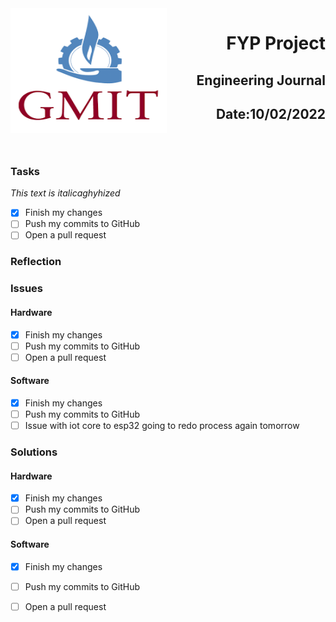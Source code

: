 <img align="left" width="250" height="200" src="/gmit.png">

<h1 align="right">FYP Project</h1>
<h2 align="right">Engineering Journal</h2>
<h2 align="right">Date:10/02/2022</i Journal</h2>

<p>&nbsp;</p>

### Tasks
 *This text is italicaghyhized*

- [x] Finish my changes
- [ ] Push my commits to GitHub
- [ ] Open a pull request

### Reflection

### Issues
#### Hardware
- [x] Finish my changes
- [ ] Push my commits to GitHub
- [ ] Open a pull request

#### Software
- [x] Finish my changes
- [ ] Push my commits to GitHub
- [ ] Issue with iot core to esp32 going to redo process again tomorrow 

### Solutions
#### Hardware
- [x] Finish my changes
- [ ] Push my commits to GitHub
- [ ] Open a pull request

#### Software
- [x] Finish my changes
- [ ] Push my commits to GitHub
- [ ] Open a pull request

